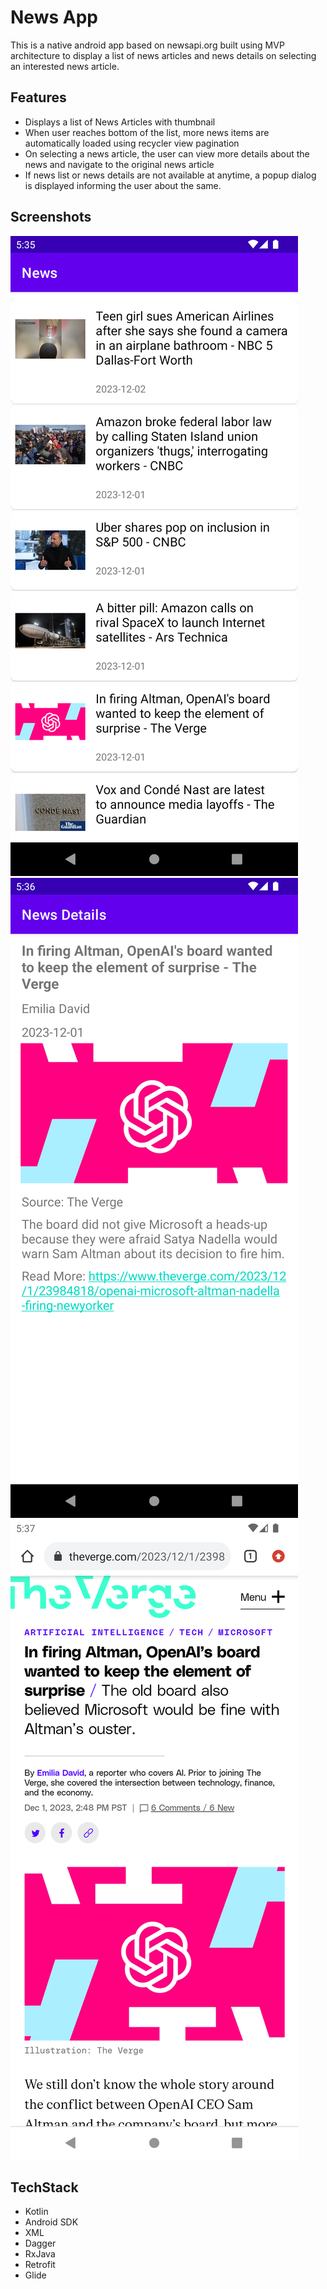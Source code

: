 # News App

This is a native android app based on newsapi.org built using MVP architecture to display a list of news articles and news details on selecting an interested news article.

## Features

- Displays a list of News Articles with thumbnail
- When user reaches bottom of the list, more news items are automatically loaded using recycler view pagination
- On selecting a news article, the user can view more details about the news and navigate to the    original news article
- If news list or news details are not available at anytime, a popup dialog is displayed informing the user about the same.

## Screenshots

![News List](images/news_list.png)
![News Details](images/news.png)
![News Article Link Redirection](images/newsLink_in_browser.png)

## TechStack

- Kotlin
- Android SDK
- XML
- Dagger
- RxJava
- Retrofit
- Glide

